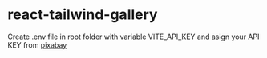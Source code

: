 # react-tailwind-gallery

Create .env file in root folder with variable VITE_API_KEY and asign your API KEY from [pixabay](https://pixabay.com/api/docs)
